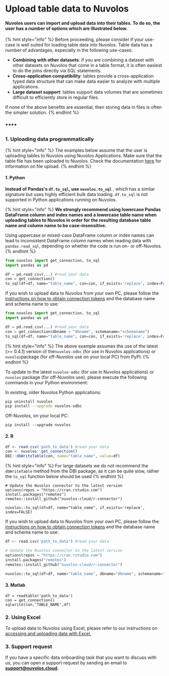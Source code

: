 # Upload table data to Nuvolos

#### Nuvolos users can import and upload data into their tables. To do so, the user has a number of options which are illustrated below.

{% hint style="info" %}
Before proceeding, please consider if your use-case is well suited for loading table data into Nuvolos. Table data has a number of advantages, especially in the following use-cases:

* **Combining with other datasets**: if you are combining a dataset with other datasets on Nuvolos that come in a table format, it is often easiest to do the joins directly via SQL statements.
* **Cross-application compatibility**: tables provide a cross-application typed data structure that can make data easier to analyze with multiple applications.
* **Large dataset support**: tables support data volumes that are sometimes difficult to efficiently store in regular files.

If none of the above benefits are essential, then storing data in files is often the simpler solution.
{% endhint %}

### \*\*\*\*

### 1. Uploading data programmatically

{% hint style="info" %}
The examples below assume that the user is uploading tables to Nuvolos using Nuvolos Applications. Make sure that the table file has been uploaded to Nuvolos. Check the documentation [here](../getting-started/work-with-files/) for information on file upload.
{% endhint %}

#### 1. Python

**Instead of Pandas's `df.to_sql`, use `nuvolos.to_sql`** , which has a similar signature but uses highly efficient bulk data loading. `df.to_sql` is not supported in Python applications running on Nuvolos. 

{% hint style="info" %}
**We strongly recommend using lowercase Pandas DataFrame column and index names and a lowercase table name when uploading tables to Nuvolos in order for the resulting database table name and column name to be case-insensitive.**

Using uppercase or mixed-case DataFrame column or index names can lead to inconsistent DataFrame column names when reading data with `pandas.read_sql`, depending on whether the code is run on- or off-Nuvolos. 
{% endhint %}



```python
from nuvolos import get_connection, to_sql
import pandas as pd

df = pd.read_csv(...) #read your data
con = get_connection()
to_sql(df=df, name="table_name", con=con, if_exists='replace', index=False)
```

If you wish to upload data to Nuvolos from your own PC, please follow the [instructions on how to obtain connection tokens](https://docs.nuvolos.cloud/data/access-data-from-applications#connecting-with-python) and the database name and schema name to use:

```python
from nuvolos import get_connection, to_sql
import pandas as pd

df = pd.read_csv(...) #read your data
con = get_connection(dbname = "dbname", schemaname="schemaname")
to_sql(df=df, name="table_name", con=con, if_exists='replace', index=False)
```

{% hint style="info" %}
The above example assumes the use of the latest \(&gt;= 0.4.1\) version of the`nuvolos-odbc` \(for use in Nuvolos applications\) or `nuvolos`package \(for off-Nuvolos use on your local PC\) from PyPI.
{% endhint %}

To update to the latest `nuvolos-odbc` \(for use in Nuvolos applications\) or `nuvolos` package \(for off-Nuvolos use\), please execute the following commands in your Python environment:

In existing, older Nuvolos Python applications:

```bash
pip uninstall nuvolos
pip install --upgrade nuvolos-odbc
```

Off-Nuvolos, on your local PC:

```text
pip install --upgrade nuvolos
```

#### 2. R

```r
df <- read.csv('path_to_data') #read your data
con <- nuvolos::get_connection()
DBI::dbWriteTable(con, name="table_name", value=df)
```

{% hint style="info" %}
For large datasets we do not recommend the `dbWriteTable` method from the DBI package, as it can be quite slow, rather the `to_sql` function below should be used
{% endhint %}

```text
# Update the Nuvolos connector to the latest version
options(repos = "https://cran.rstudio.com")
install.packages("remotes")
remotes::install_github("nuvolos-cloud/r-connector")

nuvolos::to_sql(df=df, name="table_name", if_exists='replace', index=FALSE)
```

If you wish to upload data to Nuvolos from your own PC, please follow the [instructions on how to obtain connection tokens](https://docs.nuvolos.cloud/data/access-data-from-applications#connecting-with-r) and the database name and schema name to use:

```python
df <- read.csv('path_to_data') #read your data

# Update the Nuvolos connector to the latest version
options(repos = "https://cran.rstudio.com")
install.packages("remotes")
remotes::install_github("nuvolos-cloud/r-connector")

nuvolos::to_sql(df=df, name="table_name", dbname="dbname", schemaname="schemaname", if_exists='replace', index=FALSE)
```

#### 3. Matlab

```text
df = readtable('path_to_data')
con = get_connection()
sqlwrite(con,'TABLE_NAME',df)
```

### 2. Using Excel

To upload data to Nuvolos using Excel, please refer to our instructions on [accessing and uploading data with Excel.](https://docs.nuvolos.cloud/data/access-data-from-applications#connecting-with-excel)

### 3. Support request

If you have a specific data onboarding task that you want to discuss with us, you can open a support request by sending an email to **support@nuvolos.cloud.**

